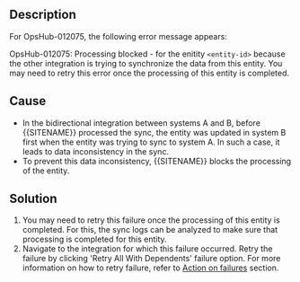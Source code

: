 ## Description

For OpsHub-012075, the following error message appears:

OpsHub-012075: Processing blocked - for the enitity `<entity-id>` because the other integration is trying to synchronize the data from this entity. You may need to retry this error once the processing of this entity is completed.


## Cause

* In the bidirectional integration between systems A and B, before {{SITENAME}} processed the sync, the entity was updated in system B first when the entity was trying to sync to system A. In such a case, it leads to data inconsistency in the sync.  
* To prevent this data inconsistency, {{SITENAME}} blocks the processing of the entity.

## Solution

1. You may need to retry this failure once the processing of this entity is completed. For this, the sync logs can be analyzed to make sure that processing is completed for this entity.  
2. Navigate to the integration for which this failure occurred. Retry the failure by clicking 'Retry All With Dependents' failure option. For more information on how to retry failure, refer to [Action on failures](../../../troubleshooting/manage-integration-failures.md#action-on-failures) section.

